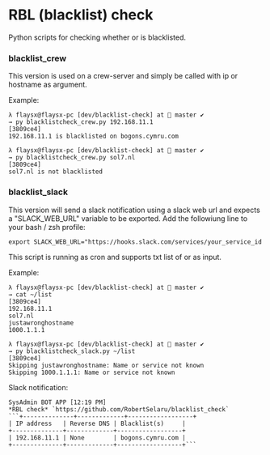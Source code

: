 # RBL (blacklist) check 
Python scripts for checking whether <IP> or <HOSTNAME> is blacklisted.

### blacklist_crew
This version is used on a crew-server and simply be called with ip or hostname as argument.

Example:
```
λ flaysx@flaysx-pc [dev/blacklist-check] at  master ✔ 
→ py blacklistcheck_crew.py 192.168.11.1                                                                                                                                                                                       [3809ce4]
192.168.11.1 is blacklisted on bogons.cymru.com

λ flaysx@flaysx-pc [dev/blacklist-check] at  master ✔ 
→ py blacklistcheck_crew.py sol7.nl                                                                                                                                                                                            [3809ce4]
sol7.nl is not blacklisted
```

### blacklist_slack
This version will send a slack notification using a slack web url and expects a "SLACK_WEB_URL" variable to be exported.
Add the followiung line to your bash / zsh profile:
```
export SLACK_WEB_URL="https://hooks.slack.com/services/your_service_id
```

This script is running as cron and supports txt list of <ips> or <hostnames> as input.

Example:
```
λ flaysx@flaysx-pc [dev/blacklist-check] at  master ✔ 
→ cat ~/list                                                                                                                                                                                                                   [3809ce4]
192.168.11.1
sol7.nl
justawronghostname
1000.1.1.1

λ flaysx@flaysx-pc [dev/blacklist-check] at  master ✔ 
→ py blacklistcheck_slack.py ~/list                                                                                                                                                                                            [3809ce4]
Skipping justawronghostname: Name or service not known
Skipping 1000.1.1.1: Name or service not known
```

Slack notification:
```
SysAdmin BOT APP [12:19 PM]
*RBL check* `https://github.com/RobertSelaru/blacklist_check`
```+--------------+-------------+------------------+
| IP address   | Reverse DNS | Blacklist(s)     |
+--------------+-------------+------------------+
| 192.168.11.1 | None        | bogons.cymru.com |
+--------------+-------------+------------------+```
```